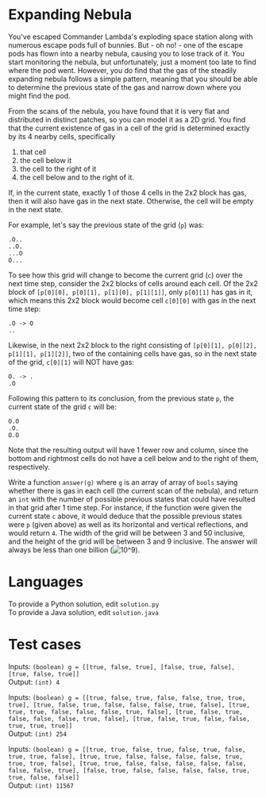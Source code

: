 Expanding Nebula
================

You've escaped Commander Lambda's exploding space station along with numerous escape pods full of bunnies. But - oh no! - one of the escape pods has flown into a nearby nebula, causing you to lose track of it. You start monitoring the nebula, but unfortunately, just a moment too late to find where the pod went. However, you do find that the gas of the steadily expanding nebula follows a simple pattern, meaning that you should be able to determine the previous state of the gas and narrow down where you might find the pod.

From the scans of the nebula, you have found that it is very flat and distributed in distinct patches, so you can model it as a 2D grid. You find that the current existence of gas in a cell of the grid is determined exactly by its 4 nearby cells, specifically
1. that cell
2. the cell below it
3. the cell to the right of it
4. the cell below and to the right of it. 

If, in the current state, exactly 1 of those 4 cells in the 2x2 block has gas, then it will also have gas in the next state. Otherwise, the cell will be empty in the next state.

For example, let's say the previous state of the grid (`p`) was:
```
.O..
..O.
...O
O...
```

To see how this grid will change to become the current grid (`c`) over the next time step, consider the 2x2 blocks of cells around each cell.  Of the 2x2 block of `[p[0][0], p[0][1], p[1][0], p[1][1]]`, only `p[0][1]` has gas in it, which means this 2x2 block would become cell `c[0][0]` with gas in the next time step:
```
.O -> O
..
```

Likewise, in the next 2x2 block to the right consisting of `[p[0][1], p[0][2], p[1][1], p[1][2]]`, two of the containing cells have gas, so in the next state of the grid, `c[0][1]` will NOT have gas:
```
O. -> .
.O
```

Following this pattern to its conclusion, from the previous state `p`, the current state of the grid `c` will be:
```
O.O
.O.
O.O
```

Note that the resulting output will have 1 fewer row and column, since the bottom and rightmost cells do not have a cell below and to the right of them, respectively.

Write a function `answer(g)` where `g` is an array of array of `bools` saying whether there is gas in each cell (the current scan of the nebula), and return an `int` with the number of possible previous states that could have resulted in that grid after 1 time step.  For instance, if the function were given the current state `c` above, it would deduce that the possible previous states were `p` (given above) as well as its horizontal and vertical reflections, and would return `4`. The width of the grid will be between 3 and 50 inclusive, and the height of the grid will be between 3 and 9 inclusive.  The answer will always be less than one billion (![10^9](http://latex.codecogs.com/svg.latex?\inline&space;10^{9})).

Languages
=========

To provide a Python solution, edit `solution.py`
<br>
To provide a Java solution, edit `solution.java`

Test cases
==========

Inputs: `(boolean) g = [[true, false, true], [false, true, false], [true, false, true]]`
<br>
Output: `(int) 4`

Inputs: `(boolean) g = [[true, false, true, false, false, true, true, true], [true, false, true, false, false, false, true, false], [true, true, true, false, false, false, true, false], [true, false, true, false, false, false, true, false], [true, false, true, false, false, true, true, true]]`
<br>
Output: `(int) 254`

Inputs: `(boolean) g = [[true, true, false, true, false, true, false, true, true, false], [true, true, false, false, false, false, true, true, true, false], [true, true, false, false, false, false, false, false, false, true], [false, true, false, false, false, false, true, true, false, false]]`
<br>
Output: `(int) 11567`